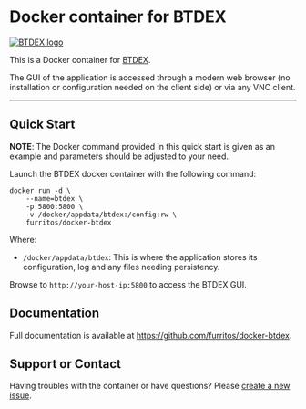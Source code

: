 # Docker container for BTDEX

[![BTDEX logo](https://raw.githubusercontent.com/btdex/btdex/master/btdex-new.svg)](https://btdex.trade/)

This is a Docker container for [BTDEX](https://btdex.trade/).

The GUI of the application is accessed through a modern web browser (no installation or configuration needed on the client side) or via any VNC client.

---

## Quick Start

**NOTE**: The Docker command provided in this quick start is given as an example
and parameters should be adjusted to your need.

Launch the BTDEX docker container with the following command:
```
docker run -d \
    --name=btdex \
    -p 5800:5800 \
    -v /docker/appdata/btdex:/config:rw \
    furritos/docker-btdex
```

Where:
  - `/docker/appdata/btdex`: This is where the application stores its configuration, log and any files needing persistency.

Browse to `http://your-host-ip:5800` to access the BTDEX GUI.

## Documentation

Full documentation is available at https://github.com/furritos/docker-btdex.

## Support or Contact

Having troubles with the container or have questions?  Please
[create a new issue].

[create a new issue]: https://github.com/furritos/docker-btdex/issues